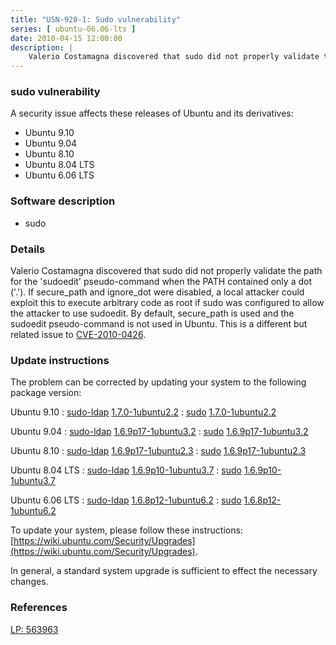 ```yaml
---
title: "USN-928-1: Sudo vulnerability"
series: [ ubuntu-06.06-lts ]
date: 2010-04-15 12:00:00
description: |
    Valerio Costamagna discovered that sudo did not properly validate the path for the &#39;sudoedit&#39; pseudo-command when the PATH contained only a dot (&#39;.&#39;). If secure_path and ignore_dot were disabled, a local attacker could exploit this to execute arbitrary code as root if sudo was configured to allow the attacker to use sudoedit. By default, secure_path is used and the sudoedit pseudo-command is not used in Ubuntu. This is a different but related issue to [CVE-2010-0426](http://people.ubuntu.com/~ubuntu-security/cve/CVE-2010-0426). 
--- 
```

 
### sudo vulnerability

A security issue affects these releases of Ubuntu and its derivatives:

* Ubuntu 9.10
* Ubuntu 9.04
* Ubuntu 8.10
* Ubuntu 8.04 LTS
* Ubuntu 6.06 LTS

### Software description

* sudo 

### Details

Valerio Costamagna discovered that sudo did not properly validate the path for the &#39;sudoedit&#39; pseudo-command when the PATH contained only a dot (&#39;.&#39;). If secure_path and ignore_dot were disabled, a local attacker could exploit this to execute arbitrary code as root if sudo was configured to allow the attacker to use sudoedit. By default, secure_path is used and the sudoedit pseudo-command is not used in Ubuntu. This is a different but related issue to [CVE-2010-0426](http://people.ubuntu.com/~ubuntu-security/cve/CVE-2010-0426). 

### Update instructions

The problem can be corrected by updating your system to the following package version:

Ubuntu 9.10
 : [sudo-ldap](https://launchpad.net/ubuntu/+source/sudo) <span> [1.7.0-1ubuntu2.2](https://launchpad.net/ubuntu/+source/sudo/1.7.0-1ubuntu2.2) </span> 
 : [sudo](https://launchpad.net/ubuntu/+source/sudo) <span> [1.7.0-1ubuntu2.2](https://launchpad.net/ubuntu/+source/sudo/1.7.0-1ubuntu2.2) </span> 

Ubuntu 9.04
 : [sudo-ldap](https://launchpad.net/ubuntu/+source/sudo) <span> [1.6.9p17-1ubuntu3.2](https://launchpad.net/ubuntu/+source/sudo/1.6.9p17-1ubuntu3.2) </span> 
 : [sudo](https://launchpad.net/ubuntu/+source/sudo) <span> [1.6.9p17-1ubuntu3.2](https://launchpad.net/ubuntu/+source/sudo/1.6.9p17-1ubuntu3.2) </span> 

Ubuntu 8.10
 : [sudo-ldap](https://launchpad.net/ubuntu/+source/sudo) <span> [1.6.9p17-1ubuntu2.3](https://launchpad.net/ubuntu/+source/sudo/1.6.9p17-1ubuntu2.3) </span> 
 : [sudo](https://launchpad.net/ubuntu/+source/sudo) <span> [1.6.9p17-1ubuntu2.3](https://launchpad.net/ubuntu/+source/sudo/1.6.9p17-1ubuntu2.3) </span> 

Ubuntu 8.04 LTS
 : [sudo-ldap](https://launchpad.net/ubuntu/+source/sudo) <span> [1.6.9p10-1ubuntu3.7](https://launchpad.net/ubuntu/+source/sudo/1.6.9p10-1ubuntu3.7) </span> 
 : [sudo](https://launchpad.net/ubuntu/+source/sudo) <span> [1.6.9p10-1ubuntu3.7](https://launchpad.net/ubuntu/+source/sudo/1.6.9p10-1ubuntu3.7) </span> 

Ubuntu 6.06 LTS
 : [sudo-ldap](https://launchpad.net/ubuntu/+source/sudo) <span> [1.6.8p12-1ubuntu6.2](https://launchpad.net/ubuntu/+source/sudo/1.6.8p12-1ubuntu6.2) </span> 
 : [sudo](https://launchpad.net/ubuntu/+source/sudo) <span> [1.6.8p12-1ubuntu6.2](https://launchpad.net/ubuntu/+source/sudo/1.6.8p12-1ubuntu6.2) </span> 

To update your system, please follow these instructions: [https://wiki.ubuntu.com/Security/Upgrades](https://wiki.ubuntu.com/Security/Upgrades).

In general, a standard system upgrade is sufficient to effect the necessary changes. 

### References

 [LP: 563963](https://launchpad.net/bugs/563963)
 
